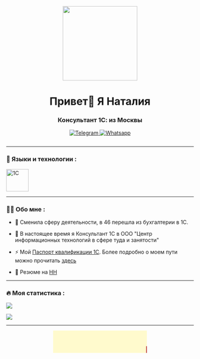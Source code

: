 

<div id="header" align="center">
  <img src="https://media.giphy.com/media/JRCl5NzZktObE4MQeD/giphy.gif" width="200"/>
</div>


<div id="header" align="center">
    <h1>Привет👋 Я Наталия  </h1>
    <h3>Консультант 1С: из Москвы</h3>
</div>

<div id="socials" align="center">
 
  <a href="https://tlgg.ru/treshcheva_n">
    <img src="https://img.shields.io/badge/Telegram-blue?style=for-the-badge&logo=telegram&logoColor=white" alt="Telegram"/>
  </a> 
    <a href="https://wa.clck.bar/79035981130">
    <img src="https://img.shields.io/badge/WhatsApp-25D366?style=for-the-badge&logo=whatsapp&logoColor=white" alt="Whatsapp"/></a><p>
  <img src="https://komarev.com/ghpvc/?username=Nata7708&style=flat-square&color=blue" alt=""/>
 

</div>

---


### :hammer: Языки и технологии :

<div>
  <img src = "https://pgram.ru/wp-content/uploads/2018/01/1%D1%81.png" alt="1C" width="60"> 
</div>

---



### :woman_technologist: Обо мне :

- :open_book: Сменила сферу деятельности, в 46 перешла из бухгалтерии в 1С.

- :seedling: В настоящее время я Консультант 1С в ООО "Центр информационных технологий в сфере туда и занятости"

- :zap: Мой [Паспорт квалификации 1С](https://uc1.1c.ru/account/summary/?token=9eff7d438e180abad73b3498484dfa6b&ver=2). Более подробно о моем пути можно прочитать [здесь](https://github.com/Nata7708/1C-Roadmap)

- :briefcase: Резюме на [НН](https://hh.ru/applicant/resumes/view?resume=da62a84aff0cecd7a10039ed1f676f524f6a55)


---

### :fire: Моя статистика :

![](http://github-profile-summary-cards.vercel.app/api/cards/profile-details?username=Nata7708&theme=default)

![](http://github-profile-summary-cards.vercel.app/api/cards/repos-per-language?username=Nata7708&theme=default)

----
<div id="scroll" align="center">
<marquee behavior="scroll" bgcolor="#FFFACD" scrollAmount="5" scrolldelay="10" width="50%" height="60" >
<font size="5" color="#B22222">Если вы в чем-то не разбираетесь</font> <img src="https://66soft.ru/upload/iblock/bbf/7ag6u5hwdnkl0tnqnx8652ue1v1t4ae7.webp" width="60" height="60">
<font size="5" color="#B22222">начните разбираться и разберетесь </font></marquee>
</div>



